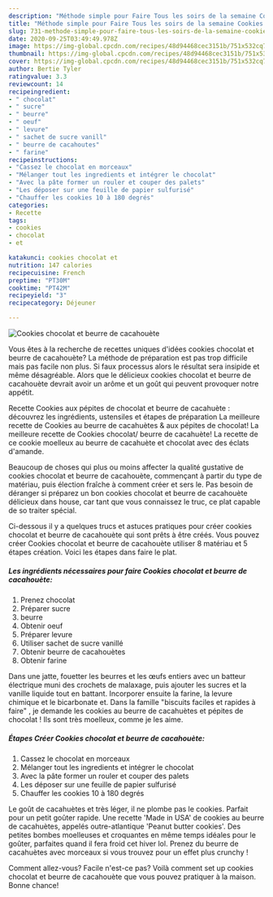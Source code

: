 ```yaml
---
description: "Méthode simple pour Faire Tous les soirs de la semaine Cookies chocolat et beurre de cacahouète"
title: "Méthode simple pour Faire Tous les soirs de la semaine Cookies chocolat et beurre de cacahouète"
slug: 731-methode-simple-pour-faire-tous-les-soirs-de-la-semaine-cookies-chocolat-et-beurre-de-cacahouete
date: 2020-09-25T03:49:49.978Z
image: https://img-global.cpcdn.com/recipes/48d94468cec3151b/751x532cq70/cookies-chocolat-et-beurre-de-cacahouete-photo-principale-de-la-recette.jpg
thumbnail: https://img-global.cpcdn.com/recipes/48d94468cec3151b/751x532cq70/cookies-chocolat-et-beurre-de-cacahouete-photo-principale-de-la-recette.jpg
cover: https://img-global.cpcdn.com/recipes/48d94468cec3151b/751x532cq70/cookies-chocolat-et-beurre-de-cacahouete-photo-principale-de-la-recette.jpg
author: Bertie Tyler
ratingvalue: 3.3
reviewcount: 14
recipeingredient:
- " chocolat"
- " sucre"
- " beurre"
- " oeuf"
- " levure"
- " sachet de sucre vanill"
- " beurre de cacahoutes"
- " farine"
recipeinstructions:
- "Cassez le chocolat en morceaux"
- "Mélanger tout les ingredients et intégrer le chocolat"
- "Avec la pâte former un rouler et couper des palets"
- "Les déposer sur une feuille de papier sulfurisé"
- "Chauffer les cookies 10 à 180 degrés"
categories:
- Recette
tags:
- cookies
- chocolat
- et

katakunci: cookies chocolat et 
nutrition: 147 calories
recipecuisine: French
preptime: "PT30M"
cooktime: "PT42M"
recipeyield: "3"
recipecategory: Déjeuner

---
```



![Cookies chocolat et beurre de cacahouète](https://img-global.cpcdn.com/recipes/48d94468cec3151b/751x532cq70/cookies-chocolat-et-beurre-de-cacahouete-photo-principale-de-la-recette.jpg)

Vous êtes à la recherche de recettes uniques d'idées cookies chocolat et beurre de cacahouète? La méthode de préparation est pas trop difficile mais pas facile non plus. Si faux processus alors le résultat sera insipide et même désagréable. Alors que le délicieux cookies chocolat et beurre de cacahouète devrait avoir un arôme et un goût qui peuvent provoquer notre appétit.

Recette Cookies aux pépites de chocolat et beurre de cacahuète : découvrez les ingrédients, ustensiles et étapes de préparation La meilleure recette de Cookies au beurre de cacahuètes &amp; aux pépites de chocolat! La meilleure recette de Cookies chocolat/ beurre de cacahuète! La recette de ce cookie moelleux au beurre de cacahuète et chocolat avec des éclats d&#39;amande.

Beaucoup de choses qui plus ou moins affecter la qualité gustative de cookies chocolat et beurre de cacahouète, commençant à partir du type de matériau, puis élection fraîche à comment créer et sers le. Pas besoin de déranger si préparez un bon cookies chocolat et beurre de cacahouète délicieux dans house, car tant que vous connaissez le truc, ce plat capable de so traiter spécial.


Ci-dessous il y a quelques trucs et astuces pratiques pour créer cookies chocolat et beurre de cacahouète qui sont prêts à être créés. Vous pouvez créer Cookies chocolat et beurre de cacahouète utiliser 8 matériau et 5 étapes création. Voici les étapes dans faire le plat.

<!--inarticleads1-->

##### Les ingrédients nécessaires pour faire Cookies chocolat et beurre de cacahouète:

1. Prenez  chocolat
1. Préparer  sucre
1.   beurre
1. Obtenir  oeuf
1. Préparer  levure
1. Utiliser  sachet de sucre vanillé
1. Obtenir  beurre de cacahouètes
1. Obtenir  farine


Dans une jatte, fouetter les beurres et les œufs entiers avec un batteur électrique muni des crochets de malaxage, puis ajouter les sucres et la vanille liquide tout en battant. Incorporer ensuite la farine, la levure chimique et le bicarbonate et. Dans la famille &#34;biscuits faciles et rapides à faire&#34; , je demande les cookies au beurre de cacahuètes et pépites de chocolat ! Ils sont très moelleux, comme je les aime. 

<!--inarticleads2-->

##### Étapes Créer Cookies chocolat et beurre de cacahouète:

1. Cassez le chocolat en morceaux
1. Mélanger tout les ingredients et intégrer le chocolat
1. Avec la pâte former un rouler et couper des palets
1. Les déposer sur une feuille de papier sulfurisé
1. Chauffer les cookies 10 à 180 degrés


Le goût de cacahuètes et très léger, il ne plombe pas le cookies. Parfait pour un petit goûter rapide. Une recette &#39;Made in USA&#39; de cookies au beurre de cacahuètes, appelés outre-atlantique &#39;Peanut butter cookies&#39;. Des petites bombes moelleuses et croquantes en même temps idéales pour le goûter, parfaites quand il fera froid cet hiver lol. Prenez du beurre de cacahuètes avec morceaux si vous trouvez pour un effet plus crunchy ! 


Comment allez-vous? Facile n'est-ce pas? Voilà comment set up cookies chocolat et beurre de cacahouète que vous pouvez pratiquer à la maison. Bonne chance!
